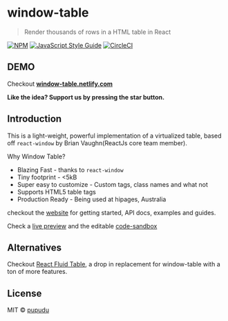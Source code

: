 # window-table

> Render thousands of rows in a HTML table in React

[![NPM](https://img.shields.io/npm/v/window-table.svg)](https://www.npmjs.com/package/window-table)
[![JavaScript Style Guide](https://img.shields.io/badge/code_style-standard-brightgreen.svg)](https://standardjs.com)
[![CircleCI](https://circleci.com/gh/pupudu/window-table.svg?style=svg)](https://circleci.com/gh/pupudu/window-table)

## DEMO

Checkout [**window-table.netlify.com**](https://window-table.netlify.com/)

**Like the idea? Support us by pressing the star button.**

## Introduction

This is a light-weight, powerful implementation of a virtualized
table, based off `react-window` by Brian Vaughn(ReactJs core team member).

Why Window Table?

* Blazing Fast - thanks to `react-window`
* Tiny footprint - <5kB
* Super easy to customize - Custom tags, class names and what not
* Supports HTML5 table tags
* Production Ready - Being used at hipages, Australia

checkout the [website](https://window-table.netlify.com/)
for getting started, API docs, examples and guides.

Check a [live preview](https://6w5ov594vn.codesandbox.io/) and
the editable [code-sandbox](https://codesandbox.io/s/6w5ov594vn)

## Alternatives
Checkout [React Fluid Table](https://mckervinc.github.io/react-fluid-table/#/),
a drop in replacement for window-table with a ton of more features.

## License

MIT © [pupudu](https://github.com/pupudu)
